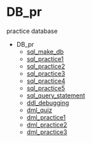 # DB_pr

practice database
- DB_pr
  - [sql_make_db](https://github.com/JeongmoRyu/DB_pr/blob/main/DB_pr/sql_make_database.md)
  - [sql_practice1](https://github.com/JeongmoRyu/DB_pr/blob/main/DB_pr/sql_practice1.md)
  - [sql_practice2](https://github.com/JeongmoRyu/DB_pr/blob/main/DB_pr/sql_practice2.md)
  - [sql_practice3](https://github.com/JeongmoRyu/DB_pr/blob/main/DB_pr/sql_practice3.md)
  - [sql_practice4](https://github.com/JeongmoRyu/DB_pr/blob/main/DB_pr/sql_practice4.md)
  - [sql_practice5](https://github.com/JeongmoRyu/DB_pr/blob/main/DB_pr/sql_practice5.md)
  - [sql_query_statement](https://github.com/JeongmoRyu/DB_pr/blob/main/DB_pr/sql_query_statement.md)
  - [ddl_debugging](https://github.com/JeongmoRyu/DB_pr/blob/main/DB_pr/ddl_debugging.md)
  - [dml_quiz](https://github.com/JeongmoRyu/DB_pr/blob/main/DB_pr/dml_quiz.md)
  - [dml_practice1](https://github.com/JeongmoRyu/DB_pr/blob/main/DB_pr/dml_practice1.md)
  - [dml_practice2](https://github.com/JeongmoRyu/DB_pr/blob/main/DB_pr/dml_practice2.md)
  - [dml_practice3](https://github.com/JeongmoRyu/DB_pr/blob/main/DB_pr/dml_practice3.md)







